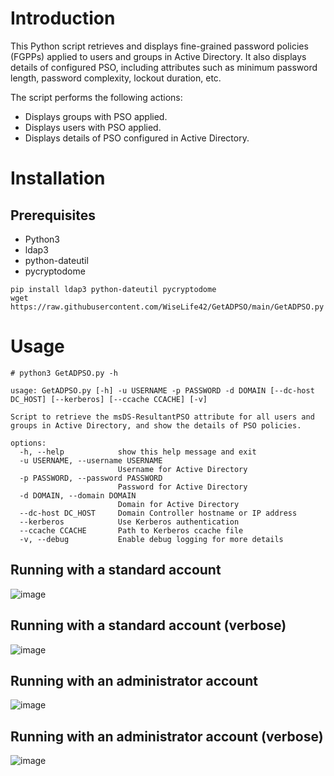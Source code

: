 # Introduction
This Python script retrieves and displays fine-grained password policies (FGPPs) applied to users and groups in Active Directory. It also displays details of configured PSO, including attributes such as minimum password length, password complexity, lockout duration, etc.

The script performs the following actions:
* Displays groups with PSO applied.
* Displays users with PSO applied.
* Displays details of PSO configured in Active Directory.

# Installation
## Prerequisites
* Python3
* ldap3
* python-dateutil
* pycryptodome
    
```
pip install ldap3 python-dateutil pycryptodome 
wget https://raw.githubusercontent.com/WiseLife42/GetADPSO/main/GetADPSO.py
```

# Usage
```
# python3 GetADPSO.py -h

usage: GetADPSO.py [-h] -u USERNAME -p PASSWORD -d DOMAIN [--dc-host DC_HOST] [--kerberos] [--ccache CCACHE] [-v]

Script to retrieve the msDS-ResultantPSO attribute for all users and groups in Active Directory, and show the details of PSO policies.

options:
  -h, --help            show this help message and exit
  -u USERNAME, --username USERNAME
                        Username for Active Directory
  -p PASSWORD, --password PASSWORD
                        Password for Active Directory
  -d DOMAIN, --domain DOMAIN
                        Domain for Active Directory
  --dc-host DC_HOST     Domain Controller hostname or IP address
  --kerberos            Use Kerberos authentication
  --ccache CCACHE       Path to Kerberos ccache file
  -v, --debug           Enable debug logging for more details

```
## Running with a standard account
![image](https://github.com/user-attachments/assets/963d5c11-30fe-4152-93a8-7361a4fa2530)

## Running with a standard account (verbose)
![image](https://github.com/user-attachments/assets/2b2ed4ca-47e6-4c98-b1d0-be4af6c9963b)

## Running with an administrator account
![image](https://github.com/user-attachments/assets/532fe012-794d-4e11-a3b0-5b2db31279e9)

## Running with an administrator account (verbose)
![image](https://github.com/user-attachments/assets/9dc3f4f2-f4f7-4e80-8c78-8b9693d1d1c4)



